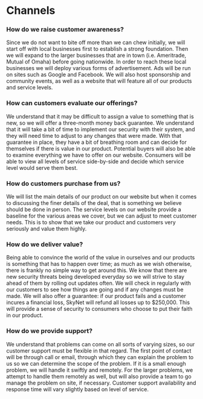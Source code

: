 # Channels


### How do we raise customer awareness?
 Since we do not want to bite off more than we can chew initially, we will start off with local businesses first to establish a strong foundation. Then we will expand to the larger businesses that are in town (i.e. Ameritrade, Mutual of Omaha) before going nationwide. In order to reach these local businesses we will deploy various forms of advertisement. Ads will be run on sites such as Google and Facebook. We will also host sponsorship and community events, as well as a website that will feature all of our products and service levels.
### How can customers evaluate our offerings?
 We understand that it may be difficult to assign a value to something that is new, so we will offer a three-month money back guarantee. We understand that it will take a bit of time to implement our security with their system, and they will need time to adjust to any changes that were made. With that guarantee in place, they have a bit of breathing room and can decide for themselves if there is value in our product. Potential buyers will also be able to examine everything we have to offer on our website. Consumers will be able to view all levels of service side-by-side and decide which service level would serve them best. 
### How do customers purchase from us?
 We will list the main details of our product on our website but when it comes to discussing the finer details of the deal, that is something we believe should be done in person. The service levels on our website provide a baseline for the various areas we cover, but we can adjust to meet customer needs. This is to show that we take our product and customers very seriously and value them highly.   
### How do we deliver value?
 Being able to convince the world of the value in ourselves and our products is something that has to happen over time; as much as we wish otherwise, there is frankly no simple way to get around this. We know that there are new security threats being developed everyday so we will strive to stay ahead of them by rolling out updates often. We will check in regularly with our customers to see how things are going and if any changes must be made. We will also offer a guarantee: if our product fails and a customer incures a financial loss, SkyNet will refund all losses up to $250,000. This will provide a sense of security to consumers who choose to put their faith in our product.
### How do we provide support?
 We understand that problems can come on all sorts of varying sizes, so our customer support must be flexible in that regard. The first point of contact will be through call or email, through which they can explain the problem to us so we can determine the scope of the problem. If it is a small enough problem, we will handle it swiftly and remotely. For the larger problems, we attempt to handle them remotely as well, but will also provide a team to go manage the problem on site, if necessary. Customer support availability and response time will vary slightly based on level of service.
